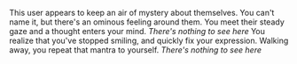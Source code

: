 This user appears to keep an air of mystery about themselves.
You can't name it, but there's an ominous feeling around them.
You meet their steady gaze and a thought enters your mind.
_There's nothing to see here_
You realize that you've stopped smiling, and quickly fix your expression.
Walking away, you repeat that mantra to yourself.
_There's nothing to see here_
